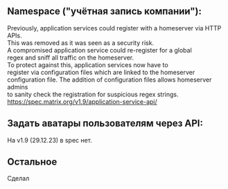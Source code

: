 ## Namespace ("учётная запись компании"):  
Previously, application services could register with a homeserver via HTTP APIs.  
This was removed as it was seen as a security risk.  
A compromised application service could re-register for a global  
regex and sniff all traffic on the homeserver.  
To protect against this, application services now have to  
register via configuration files which are linked to the homeserver  
configuration file. The addition of configuration files allows homeserver admins  
to sanity check the registration for suspicious regex strings.    
https://spec.matrix.org/v1.9/application-service-api/    

## Задать аватары пользователям через API:  
На v1.9 (29.12.23) в spec нет.  
    
## Остальное  
Сделал